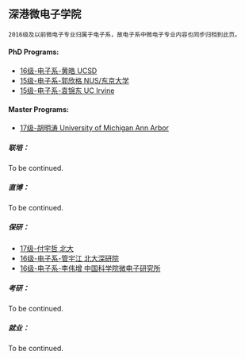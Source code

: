 ## 深港微电子学院
`2016级及以前微电子专业归属于电子系，故电子系中微电子专业内容也同步归档到此页。`

#### PhD Programs:

 - [16级-电子系-黄皓 UCSD](grad-application/electronic-and-electrical-engineering/microelectronic-engineering/[US]-16-huanghao.md)
 - [15级-电子系-郭欣格 NUS/东京大学](grad-application/electronic-and-electrical-engineering/microelectronic-engineering/[SG_JP]-15-guoxinge.md)
 - [15级-电子系-袁锦东 UC Irvine](grad-application/electronic-and-electrical-engineering/microelectronic-engineering/[US]-15-yuanjindong.md)

#### Master Programs:

- [17级-胡明涛 University of Michigan Ann Arbor](grad-application/microelectronics/[US]-17-humingtao.md)

##### 联培：

To be continued.

##### 直博：

To be continued.

##### 保研：

* [17级-付宇哲 北大](grad-application/microelectronics/[CN]-17-fuyuzhe.md)
* [16级-电子系-管宇江 北大深研院](grad-application/electronic-and-electrical-engineering/microelectronic-engineering/[CN]-16-guanyujiang.md)
* [16级-电子系-李伟增 中国科学院微电子研究所](grad-application/electronic-and-electrical-engineering/microelectronic-engineering/[CN]-16-liweizeng.md)

##### 考研：

To be continued.

##### 就业：

To be continued.
